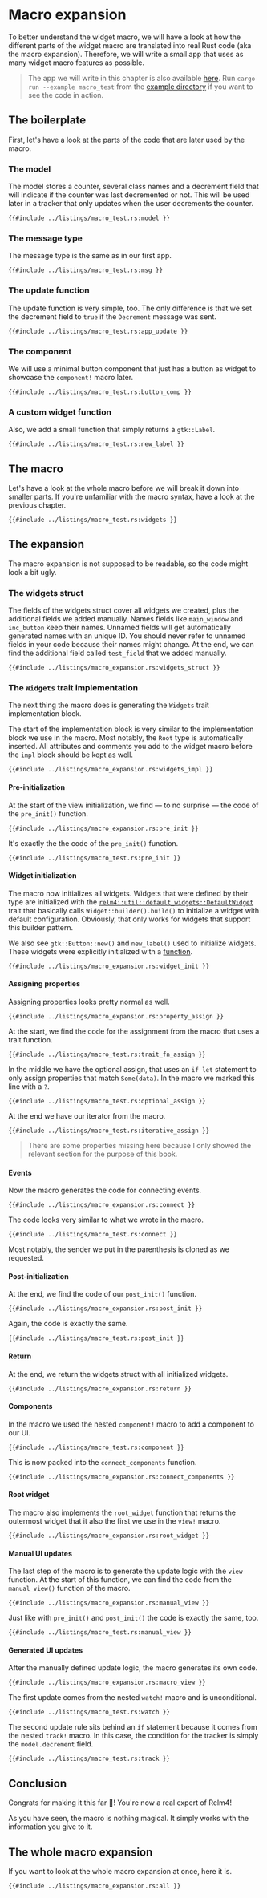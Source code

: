# Macro expansion

To better understand the widget macro, we will have a look at how the different parts of the widget macro are translated into real Rust code (aka the macro expansion). Therefore, we will write a small app that uses as many widget macro features as possible.

> The app we will write in this chapter is also available [here](https://github.com/AaronErhardt/relm4/blob/main/relm4-examples/examples/macro_test.rs). Run `cargo run --example macro_test` from the [example directory](https://github.com/AaronErhardt/relm4/tree/main/relm4-examples) if you want to see the code in action.

## The boilerplate

First, let's have a look at the parts of the code that are later used by the macro.

### The model

The model stores a counter, several class names and a decrement field that will indicate if the counter was last decremented or not. This will be used later in a tracker that only updates when the user decrements the counter.

```rust,no_run,noplayground
{{#include ../listings/macro_test.rs:model }}
```

### The message type

The message type is the same as in our first app.

```rust,no_run,noplayground
{{#include ../listings/macro_test.rs:msg }}
```

### The update function

The update function is very simple, too. The only difference is that we set the decrement field to `true` if the `Decrement` message was sent.

```rust,no_run,noplayground
{{#include ../listings/macro_test.rs:app_update }}
```

### The component

We will use a minimal button component that just has a button as widget to showcase the `component!` macro later.

```rust,no_run,noplayground
{{#include ../listings/macro_test.rs:button_comp }}
```

### A custom widget function

Also, we add a small function that simply returns a `gtk::Label`.

```rust,no_run,noplayground
{{#include ../listings/macro_test.rs:new_label }}
```

## The macro

Let's have a look at the whole macro before we will break it down into smaller parts. If you're unfamiliar with the macro syntax, have a look at the previous chapter.

```rust,no_run,noplayground
{{#include ../listings/macro_test.rs:widgets }}
```

## The expansion

The macro expansion is not supposed to be readable, so the code might look a bit ugly.

### The widgets struct

The fields of the widgets struct cover all widgets we created, plus the additional fields we added manually. Names fields like `main_window` and `inc_button` keep their names. Unnamed fields will get automatically generated names with an unique ID. You should never refer to unnamed fields in your code because their names might change. At the end, we can find the additional field called `test_field` that we added manually.

```rust,no_run,noplayground
{{#include ../listings/macro_expansion.rs:widgets_struct }}
```

### The `Widgets` trait implementation

The next thing the macro does is generating the `Widgets` trait implementation block.

The start of the implementation block is very similar to the implementation block we use in the macro. Most notably, the `Root` type is automatically inserted. All attributes and comments you add to the widget macro before the `impl` block should be kept as well.

```rust,no_run,noplayground
{{#include ../listings/macro_expansion.rs:widgets_impl }}
```

#### Pre-initialization

At the start of the view initialization, we find &mdash; to no surprise &mdash; the code of the `pre_init()` function.

```rust,no_run,noplayground
{{#include ../listings/macro_expansion.rs:pre_init }}
```

It's exactly the the code of the `pre_init()` function.

```rust,no_run,noplayground
{{#include ../listings/macro_test.rs:pre_init }}
```

#### Widget initialization

The macro now initializes all widgets. Widgets that were defined by their type are initialized with the [`relm4::util::default_widgets::DefaultWidget`](https://aaronerhardt.github.io/docs/relm4/relm4/util/default_widgets/trait.DefaultWidget.html) trait that basically calls `Widget::builder().build()` to initialize a widget with default configuration. Obviously, that only works for widgets that support this builder pattern.

We also see `gtk::Button::new()` and `new_label()` used to initialize widgets. These widgets were explicitly initialized with a [function](https://aaronerhardt.github.io/relm4-book/book/widget_macro_reference.html#functions).

```rust,no_run,noplayground
{{#include ../listings/macro_expansion.rs:widget_init }}
```

#### Assigning properties

Assigning properties looks pretty normal as well.

```rust,no_run,noplayground
{{#include ../listings/macro_expansion.rs:property_assign }}
```

At the start, we find the code for the assignment from the macro that uses a trait function.

```rust,no_run,noplayground
{{#include ../listings/macro_test.rs:trait_fn_assign }}
```

In the middle we have the optional assign, that uses an `if let` statement to only assign properties that match `Some(data)`. In the macro we marked this line with a `?`.

```rust,no_run,noplayground
{{#include ../listings/macro_test.rs:optional_assign }}
```

At the end we have our iterator from the macro. 

```rust,no_run,noplayground
{{#include ../listings/macro_test.rs:iterative_assign }}
```

> There are some properties missing here because I only showed the relevant section for the purpose of this book.

#### Events

Now the macro generates the code for connecting events.

```rust,no_run,noplayground
{{#include ../listings/macro_expansion.rs:connect }}
```

The code looks very similar to what we wrote in the macro.

```rust,no_run,noplayground
{{#include ../listings/macro_test.rs:connect }}
```

Most notably, the sender we put in the parenthesis is cloned as we requested.

#### Post-initialization

At the end, we find the code of our `post_init()` function.

```rust,no_run,noplayground
{{#include ../listings/macro_expansion.rs:post_init }}
```

Again, the code is exactly the same.

```rust,no_run,noplayground
{{#include ../listings/macro_test.rs:post_init }}
```

#### Return

At the end, we return the widgets struct with all initialized widgets.

```rust,no_run,noplayground
{{#include ../listings/macro_expansion.rs:return }}
```

#### Components

In the macro we used the nested `component!` macro to add a component to our UI.

```rust,no_run,noplayground
{{#include ../listings/macro_test.rs:component }}
```

This is now packed into the `connect_components` function.

```rust,no_run,noplayground
{{#include ../listings/macro_expansion.rs:connect_components }}
```

#### Root widget

The macro also implements the `root_widget` function that returns the outermost widget that it also the first we use in the `view!` macro.

```rust,no_run,noplayground
{{#include ../listings/macro_expansion.rs:root_widget }}
```

#### Manual UI updates

The last step of the macro is to generate the update logic with the `view` function. At the start of this function, we can find the code from the `manual_view()` function of the macro.

```rust,no_run,noplayground
{{#include ../listings/macro_expansion.rs:manual_view }}
```

Just like with `pre_init()` and `post_init()` the code is exactly the same, too.

```rust,no_run,noplayground
{{#include ../listings/macro_test.rs:manual_view }}
```

#### Generated UI updates

After the manually defined update logic, the macro generates its own code.

```rust,no_run,noplayground
{{#include ../listings/macro_expansion.rs:macro_view }}
```

The first update comes from the nested `watch!` macro and is unconditional.

```rust,no_run,noplayground
{{#include ../listings/macro_test.rs:watch }}
```

The second update rule sits behind an `if` statement because it comes from the nested `track!` macro. In this case, the condition for the tracker is simply the `model.decrement` field.

```rust,no_run,noplayground
{{#include ../listings/macro_test.rs:track }}
```

## Conclusion

Congrats for making it this far 🎉! You're now a real expert of Relm4!

As you have seen, the macro is nothing magical. It simply works with the information you give to it.

## The whole macro expansion

If you want to look at the whole macro expansion at once, here it is.

```rust,no_run,noplayground
{{#include ../listings/macro_expansion.rs:all }}
```
